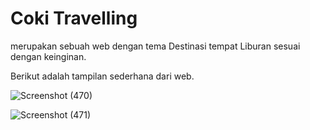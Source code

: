 
# Coki Travelling

merupakan sebuah web dengan tema Destinasi tempat Liburan sesuai dengan keinginan.

Berikut adalah tampilan sederhana dari web.


![Screenshot (470)](https://github.com/IrfanHidayatulahP/-PDW7_20220140142/assets/127075020/d0d49078-8555-4145-ba51-70ee8a264446)

![Screenshot (471)](https://github.com/IrfanHidayatulahP/-PDW7_20220140142/assets/127075020/8b20f152-9d93-4386-9d19-7053b184dfb0)
